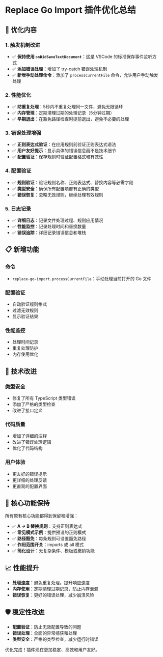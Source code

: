 # Replace Go Import 插件优化总结

## 🚀 优化内容

### 1. 触发机制改进
- ✅ **保持使用 `onDidSaveTextDocument`**：这是 VSCode 的标准保存事件监听方式
- ✅ **添加错误处理**：增加了 try-catch 错误处理机制
- ✅ **新增手动处理命令**：添加了 `processCurrentFile` 命令，允许用户手动触发处理

### 2. 性能优化
- ✅ **防重复处理**：5秒内不重复处理同一文件，避免无限循环
- ✅ **内存管理**：定期清理过期的处理记录（5分钟过期）
- ✅ **早期退出**：在豁免路径检查时提前退出，避免不必要的处理

### 3. 错误处理增强
- ✅ **正则表达式验证**：在应用规则前验证正则表达式语法
- ✅ **用户友好提示**：显示具体的错误信息而不是技术细节
- ✅ **配置验证**：保存规则时验证配置格式和有效性

### 4. 配置验证
- ✅ **规则验证**：验证规则名称、正则表达式、替换内容等必需字段
- ✅ **类型安全**：确保所有配置项都有正确的类型
- ✅ **错误恢复**：忽略无效规则，继续处理有效规则

### 5. 日志记录
- ✅ **详细日志**：记录文件处理过程、规则应用情况
- ✅ **性能监控**：记录处理时间和替换数量
- ✅ **错误追踪**：详细记录错误信息和堆栈

## 📋 新增功能

### 命令
- `replace-go-import.processCurrentFile`：手动处理当前打开的 Go 文件

### 配置验证
- 自动验证规则格式
- 过滤无效规则
- 显示验证结果

### 性能监控
- 处理时间记录
- 重复处理防护
- 内存使用优化

## 🔧 技术改进

### 类型安全
- 修复了所有 TypeScript 类型错误
- 添加了严格的类型检查
- 改进了接口定义

### 代码质量
- 增加了详细的注释
- 改进了错误处理逻辑
- 优化了代码结构

### 用户体验
- 更友好的错误提示
- 更详细的处理反馈
- 更直观的配置界面

## 🎯 核心功能保持

所有原有核心功能都得到保留和增强：

- ✅ **A → B 替换规则**：支持正则表达式
- ✅ **常见模式示例**：提供预设的正则模式
- ✅ **路径豁免**：每条规则可设置豁免路径
- ✅ **作用范围开关**：imports 或 all 模式
- ✅ **简化设计**：无复杂条件、模板或撤销功能

## 📈 性能提升

- **处理速度**：避免重复处理，提升响应速度
- **内存使用**：定期清理过期记录，防止内存泄漏
- **错误恢复**：更好的错误处理，减少崩溃风险

## 🛡️ 稳定性改进

- **配置验证**：防止无效配置导致的问题
- **错误处理**：全面的异常捕获和处理
- **类型安全**：严格的类型检查，减少运行时错误

优化完成！插件现在更加稳定、高效和用户友好。
